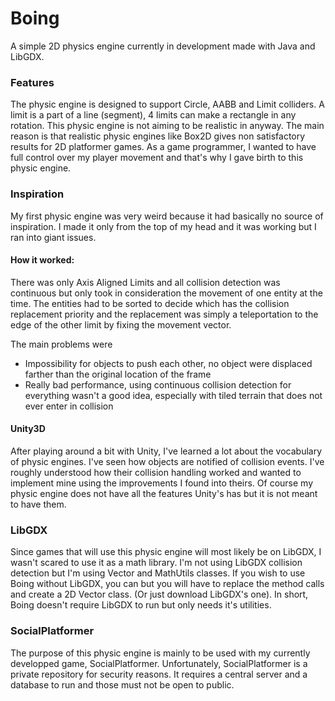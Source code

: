 # Boing
A simple 2D physics engine currently in development made with Java and LibGDX.

### Features

The physic engine is designed to support Circle, AABB and Limit colliders. A limit is a part of a line (segment), 4 limits can make a rectangle in any rotation. This physic engine is not aiming to be realistic in anyway. The main reason is that realistic physic engines like Box2D gives non satisfactory results for 2D platformer games. As a game programmer, I wanted to have full control over my player movement and that's why I gave birth to this physic engine.

### Inspiration

My first physic engine was very weird because it had basically no source of inspiration. I made it only from the top of my head and it was working but I ran into giant issues. 

#### How it worked:

There was only Axis Aligned Limits and all collision detection was continuous but only took in consideration the movement of one entity at the time. The entities had to be sorted to decide which has the collision replacement priority and the replacement was simply a teleportation to the edge of the other limit by fixing the movement vector. 

The main problems were 
  - Impossibility for objects to push each other, no object were displaced farther than the original location of the frame
  - Really bad performance, using continuous collision detection for everything wasn't a good idea, especially with tiled terrain that does not ever enter in collision
  
#### Unity3D

After playing around a bit with Unity, I've learned a lot about the vocabulary of physic engines.
I've seen how objects are notified of collision events.
I've roughly understood how their collision handling worked and wanted to implement mine using the improvements I found into theirs. Of course my physic engine does not have all the features Unity's has but it is not meant to have them.

### LibGDX
Since games that will use this physic engine will most likely be on LibGDX, I wasn't scared to use it as a math library. I'm not using LibGDX collision detection but I'm using Vector and MathUtils classes. If you wish to use Boing without LibGDX, you can but you will have to replace the method calls and create a 2D Vector class. (Or just download LibGDX's one). In short, Boing doesn't require LibGDX to run but only needs it's utilities.

### SocialPlatformer

The purpose of this physic engine is mainly to be used with my currently developped game, SocialPlatformer. Unfortunately, SocialPlatformer is a private repository for security reasons. It requires a central server and a database to run and those must not be open to public.

